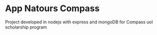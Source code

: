 # App Natours Compass
Project developed in nodejs with express and mongoDB for Compass uol scholarship program
